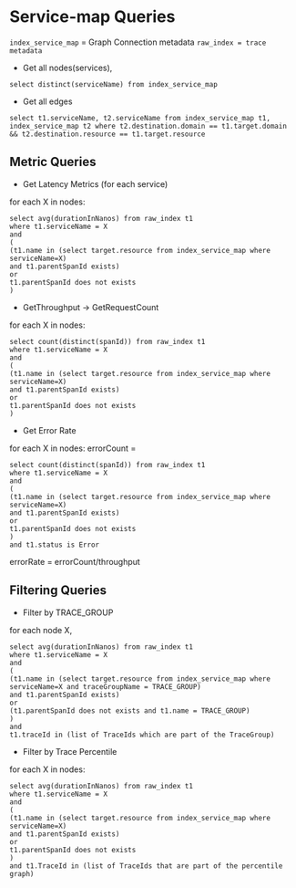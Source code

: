 # Service-map Queries


`index_service_map` = Graph Connection metadata
`raw_index = trace metadata`


* Get all nodes(services),

`select distinct(serviceName) from index_service_map
`

* Get all edges

`select t1.serviceName, t2.serviceName from index_service_map t1, index_service_map t2 where t2.destination.domain == t1.target.domain && t2.destination.resource == t1.target.resource
`

## Metric Queries

* Get Latency Metrics (for each service)

for each X in nodes:

```
select avg(durationInNanos) from raw_index t1
where t1.serviceName = X
and 
(
(t1.name in (select target.resource from index_service_map where serviceName=X)
and t1.parentSpanId exists)
or
t1.parentSpanId does not exists
)
```



* GetThroughput → GetRequestCount

for each X in nodes:

```
select count(distinct(spanId)) from raw_index t1
where t1.serviceName = X
and 
(
(t1.name in (select target.resource from index_service_map where serviceName=X)
and t1.parentSpanId exists)
or
t1.parentSpanId does not exists
)
```

* Get Error Rate

for each X in nodes:
errorCount =

```
select count(distinct(spanId)) from raw_index t1
where t1.serviceName = X
and 
(
(t1.name in (select target.resource from index_service_map where serviceName=X)
and t1.parentSpanId exists)
or
t1.parentSpanId does not exists
)
and t1.status is Error
```

errorRate = errorCount/throughput

## Filtering Queries

* Filter by TRACE_GROUP

for each node X,


```
select avg(durationInNanos) from raw_index t1
where t1.serviceName = X
and 
(
(t1.name in (select target.resource from index_service_map where serviceName=X and traceGroupName = TRACE_GROUP)
and t1.parentSpanId exists)
or
(t1.parentSpanId does not exists and t1.name = TRACE_GROUP)
)
and
t1.traceId in (list of TraceIds which are part of the TraceGroup)

```



* Filter by Trace Percentile

for each X in nodes:


```
select avg(durationInNanos) from raw_index t1
where t1.serviceName = X
and 
(
(t1.name in (select target.resource from index_service_map where serviceName=X)
and t1.parentSpanId exists)
or
t1.parentSpanId does not exists
)
and t1.TraceId in (list of TraceIds that are part of the percentile graph)

```

